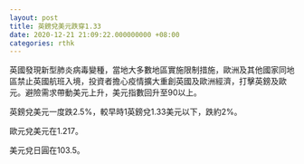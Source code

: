 ```yaml
---
layout: post
title: 英鎊兌美元跌穿1.33
date: 2020-12-21 21:09:22.000000000 +08:00
categories: rthk
---
```


英國發現新型肺炎病毒變種，當地大多數地區實施限制措施，歐洲及其他國家同地區禁止英國航班入境，投資者擔心疫情擴大重創英國及歐洲經濟，打擊英鎊及歐元。避險需求帶動美元上升，美元指數回升至90以上。

英鎊兌美元一度跌2.5%，較早時1英鎊兌1.33美元以下，跌約2%。

歐元兌美元在1.217。

美元兌日圓在103.5。
